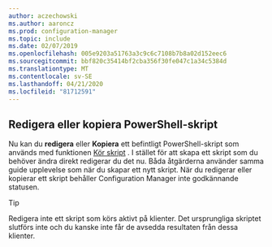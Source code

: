 ```yaml
---
author: aczechowski
ms.author: aaroncz
ms.prod: configuration-manager
ms.topic: include
ms.date: 02/07/2019
ms.openlocfilehash: 005e9203a51763a3c9c6c7108b7b8a02d152eec6
ms.sourcegitcommit: bbf820c35414bf2cba356f30fe047c1a34c5384d
ms.translationtype: MT
ms.contentlocale: sv-SE
ms.lasthandoff: 04/21/2020
ms.locfileid: "81712591"
---
```

## <a name="edit-or-copy-powershell-scripts"></a><a name="bkmk_psedit"></a>Redigera eller kopiera PowerShell-skript
<!--3705507-->

Nu kan du **redigera** eller **Kopiera** ett befintligt PowerShell-skript som används med funktionen [Kör skript](../../../../../apps/deploy-use/create-deploy-scripts.md) . I stället för att skapa ett skript som du behöver ändra direkt redigerar du det nu. Båda åtgärderna använder samma guide upplevelse som när du skapar ett nytt skript. När du redigerar eller kopierar ett skript behåller Configuration Manager inte godkännande statusen. 

> [!Tip]  
> Redigera inte ett skript som körs aktivt på klienter. Det ursprungliga skriptet slutförs inte och du kanske inte får de avsedda resultaten från dessa klienter.  

